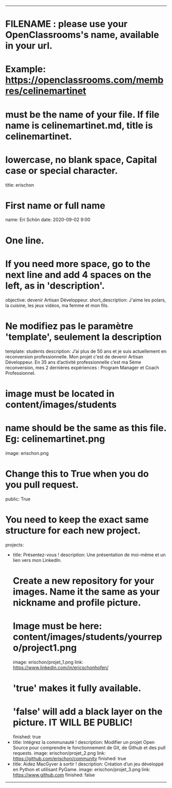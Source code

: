---

# FILENAME : please use your OpenClassrooms's name, available in your url.
# Example: https://openclassrooms.com/membres/celinemartinet
# must be the name of your file. If file name is celinemartinet.md, title is celinemartinet.
# lowercase, no blank space, Capital case or special character.
title: erischon

# First name or full name
name: Eri Schön
date: 2020-09-02 9:00

# One line.
# If you need more space, go to the next line and add 4 spaces on the left, as in 'description'.
objective: devenir Artisan Développeur.
short_description: J'aime les polars, la cuisine, les jeux vidéos, ma femme et mon fils.

# Ne modifiez pas le paramètre 'template', seulement la description
template: students
description:
    J’ai plus de 50 ans et je suis actuellement en reconversion professionnelle.
    Mon projet c'est de devenir Artisan Développeur.
    En 35 ans d’activité professionnelle c’est ma 5ème reconversion, mes 2 dernières expériences : Program Manager et Coach Professionnel.

# image must be located in content/images/students
# name should be the same as this file. Eg: celinemartinet.png
image: erischon.png

# Change this to True when you do you pull request.
public: True

# You need to keep the exact same structure for each new project.
projects:
  - title: Présentez-vous !
    description: Une présentation de moi-même et un lien vers mon LinkedIn.
    # Create a new repository for your images. Name it the same as your nickname and profile picture.
    # Image must be here: content/images/students/yourrepo/project1.png
    image: erischon/projet_1.png
    link: https://www.linkedin.com/in/ericschonhofen/
    # 'true' makes it fully available.
    # 'false' will add a black layer on the picture. IT WILL BE PUBLIC!
    finished: true
  - title: Intégrez la communauté !
    description: Modifier un projet Open Source pour comprendre le fonctionnement de Git, de Github et des pull requests. 
    image: erischon/projet_2.png
    link: https://github.com/erischon/community
    finished: true
  - title: Aidez MacGyver à sortir !
    description: Création d’un jeu développé en Python et utilisant PyGame.
    image: erischon/projet_3.png
    link: https://www.github.com
    finished: false
---